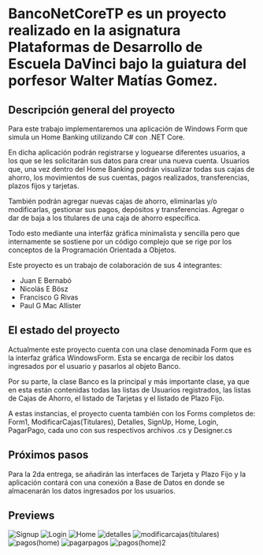# BancoNetCoreTP es un proyecto realizado en la asignatura Plataformas de Desarrollo de Escuela DaVinci bajo la guiatura del porfesor Walter Matías Gomez.

## Descripción general del proyecto
Para este trabajo implementaremos una aplicación de Windows Form que simula un Home Banking utilizando C# con .NET Core. 

En dicha aplicación podrán registrarse y loguearse diferentes usuarios, a los que se les solicitarán sus datos para crear una nueva cuenta. Usuarios que, una vez dentro del Home Banking podrán visualizar todas sus cajas de ahorro, los movimientos de sus cuentas, pagos realizados, transferencias, plazos fijos y tarjetas. 

También podrán agregar nuevas cajas de ahorro, eliminarlas y/o modificarlas, gestionar sus pagos, depósitos y transferencias. Agregar o dar de baja a los titulares de una caja de ahorro específica. 

Todo esto mediante una interfáz gráfica minimalista y sencilla pero que internamente se sostiene por un código complejo que se rige por los conceptos de la Programación Orientada a Objetos.

Este proyecto es un trabajo de colaboración de sus 4 integrantes:
- Juan E Bernabó
- Nicolás E Bösz
- Francisco G Rivas
- Paul G Mac Allister


## El estado del proyecto
Actualmente este proyecto cuenta con una clase denominada Form que es la interfaz gráfica WindowsForm. Esta se encarga de recibir los datos ingresados por el usuario y pasarlos al objeto Banco.

Por su parte, la clase Banco es la principal y más importante clase, ya que en esta están contenidas todas las listas de Usuarios registrados, las listas de Cajas de Ahorro, el listado de Tarjetas y el listado de Plazo Fijo.

A estas instancias, el proyecto cuenta también con los Forms completos de: Form1, ModificarCajas(Titulares), Detalles, SignUp, Home, Login, PagarPago, cada uno con sus respectivos archivos .cs y Designer.cs


## Próximos pasos
Para la 2da entrega, se añadirán las interfaces de Tarjeta y Plazo Fijo y la aplicación contará con una conexión a Base de Datos en donde se almacenarán los datos ingresados por los usuarios.



## Previews
![Signup](https://user-images.githubusercontent.com/85254638/195956440-a9d789a0-1244-45cb-ac4c-3d82113fd878.png)
![Login](https://user-images.githubusercontent.com/85254638/195956454-242e9888-b45e-4ab0-8e4d-ef01bd754eb1.png)
![Home](https://user-images.githubusercontent.com/85254638/195956465-9a5471a2-8f2b-4cc1-b853-58331decfe9a.png)
![detalles](https://user-images.githubusercontent.com/111402142/196080198-5c6e4f22-3dfe-450e-8f8f-80992606a7cc.png)
![modificarcajas(titulares)](https://user-images.githubusercontent.com/111402142/196080359-dd486b7e-a9b5-402f-b82b-373d16217793.png)
![pagos(home)](https://user-images.githubusercontent.com/111402142/196080355-000d7ee3-2f2a-4a9b-93ae-5433245ac879.png)
![pagarpagos](https://user-images.githubusercontent.com/111402142/196080362-ec4bb5ed-ba20-4d8b-83df-4345494dca77.png)
![pagos(home)2](https://user-images.githubusercontent.com/111402142/196080361-621e44a1-4236-4776-a361-aadac0939282.png)
